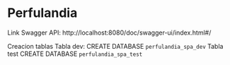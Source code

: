 # Perfulandia
Link Swagger API: http://localhost:8080/doc/swagger-ui/index.html#/

Creacion tablas
Tabla dev: CREATE DATABASE `perfulandia_spa_dev`
Tabla test CREATE DATABASE `perfulandia_spa_test`
